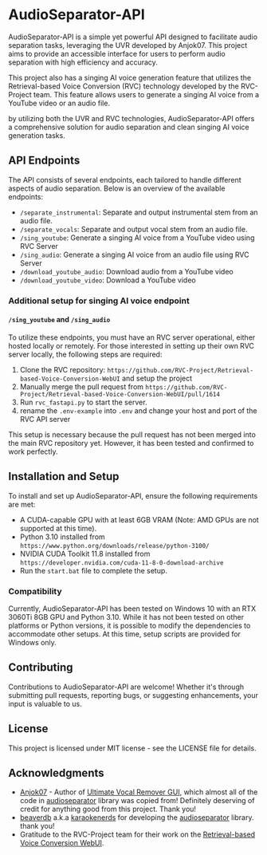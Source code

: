 # AudioSeparator-API

AudioSeparator-API is a simple yet powerful API designed to facilitate audio separation tasks, leveraging the UVR developed by Anjok07. This project aims to provide an accessible interface for users to perform audio separation with high efficiency and accuracy.

This project also has a singing AI voice generation feature that utilizes the Retrieval-based Voice Conversion (RVC) technology developed by the RVC-Project team. This feature allows users to generate a singing AI voice from a YouTube video or an audio file.

by utilizing both the UVR and RVC technologies, AudioSeparator-API offers a comprehensive solution for audio separation and clean singing AI voice generation tasks.

## API Endpoints

The API consists of several endpoints, each tailored to handle different aspects of audio separation. Below is an overview of the available endpoints:

- `/separate_instrumental`: Separate and output instrumental stem from an audio file.
- `/separate_vocals`: Separate and output vocal stem from an audio file.
- `/sing_youtube`: Generate a singing AI voice from a YouTube video using RVC Server
- `/sing_audio`: Generate a singing AI voice from an audio file using RVC Server
- `/download_youtube_audio`: Download audio from a YouTube video
- `/download_youtube_video`: Download a YouTube video

### Additional setup for singing AI voice endpoint

#### `/sing_youtube` and `/sing_audio`

To utilize these endpoints, you must have an RVC server operational, either hosted locally or remotely. For those interested in setting up their own RVC server locally, the following steps are required:

1. Clone the RVC repository: `https://github.com/RVC-Project/Retrieval-based-Voice-Conversion-WebUI` and setup the project
2. Manually merge the pull request from `https://github.com/RVC-Project/Retrieval-based-Voice-Conversion-WebUI/pull/1614`
3. Run `rvc_fastapi.py` to start the server.
4. rename the `.env-example` into `.env` and change your host and port of the RVC API server

This setup is necessary because the pull request has not been merged into the main RVC repository yet. However, it has been tested and confirmed to work perfectly.

## Installation and Setup

To install and set up AudioSeparator-API, ensure the following requirements are met:

- A CUDA-capable GPU with at least 6GB VRAM (Note: AMD GPUs are not supported at this time).
- Python 3.10 installed from `https://www.python.org/downloads/release/python-3100/`
- NVIDIA CUDA Toolkit 11.8 installed from `https://developer.nvidia.com/cuda-11-8-0-download-archive`
- Run the `start.bat` file to complete the setup.

### Compatibility

Currently, AudioSeparator-API has been tested on Windows 10 with an RTX 3060Ti 8GB GPU and Python 3.10. While it has not been tested on other platforms or Python versions, it is possible to modify the dependencies to accommodate other setups. At this time, setup scripts are provided for Windows only.

## Contributing

Contributions to AudioSeparator-API are welcome! Whether it's through submitting pull requests, reporting bugs, or suggesting enhancements, your input is valuable to us.

## License

This project is licensed under MIT license - see the LICENSE file for details.

## Acknowledgments

- [Anjok07](https://github.com/Anjok07) - Author of [Ultimate Vocal Remover GUI](https://github.com/Anjok07/ultimatevocalremovergui), which almost all of the code in [audioseparator](https://github.com/karaokenerds/python-audio-separator) library was copied from! Definitely deserving of credit for anything good from this project. Thank you!
- [beaverdb](https://github.com/beveradb) a.k.a [karaokenerds](https://github.com/karaokenerds) for developing the [audioseparator](https://github.com/karaokenerds/python-audio-separator) library. thank you!
- Gratitude to the RVC-Project team for their work on the [Retrieval-based Voice Conversion WebUI](https://github.com/RVC-Project/Retrieval-based-Voice-Conversion-WebUI).
